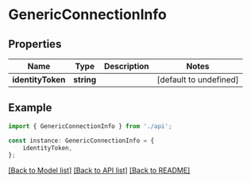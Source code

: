 # GenericConnectionInfo


## Properties

Name | Type | Description | Notes
------------ | ------------- | ------------- | -------------
**identityToken** | **string** |  | [default to undefined]

## Example

```typescript
import { GenericConnectionInfo } from './api';

const instance: GenericConnectionInfo = {
    identityToken,
};
```

[[Back to Model list]](../README.md#documentation-for-models) [[Back to API list]](../README.md#documentation-for-api-endpoints) [[Back to README]](../README.md)
